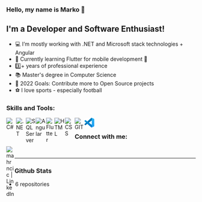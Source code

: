 ### Hello, my name is Marko 👋

## I'm a Developer and Software Enthusiast!

- 💻 I’m mostly working with .NET and Microsoft stack technologies + Angular
- 📘 Currently learning Flutter for mobile development 📴
- 3️⃣+ years of professional experience
- 📚 Master's degree in Computer Science
- 🥅 2022 Goals: Contribute more to Open Source projects
- ⚽ I love sports - especially football

### Skills and Tools:

[<img align="left" alt="C#" width="26px" src="https://cdn.worldvectorlogo.com/logos/c--4.svg" />][c#]
[<img align="left" alt=".NET" width="26px" src="https://upload.wikimedia.org/wikipedia/commons/thumb/a/a3/.NET_Logo.svg/2048px-.NET_Logo.svg.png" />][.net]
[<img align="left" alt="SQL Server" width="26px" src="https://cdn-icons-png.flaticon.com/512/3161/3161115.png" />][sqlserver]
[<img align="left" alt="Angular" width="28px" src="https://upload.wikimedia.org/wikipedia/commons/thumb/c/cf/Angular_full_color_logo.svg/2048px-Angular_full_color_logo.svg.png" />][angular]
[<img align="left" alt="Flutter" width="22px" src="https://iconape.com/wp-content/files/yb/61798/svg/flutter-logo.svg" />][flutter]
[<img align="left" alt="HTML" width="28px" src="https://upload.wikimedia.org/wikipedia/commons/thumb/6/61/HTML5_logo_and_wordmark.svg/512px-HTML5_logo_and_wordmark.svg.png" />][html]
[<img align="left" alt="CSS" width="26px" src="https://cdn.iconscout.com/icon/free/png-256/css-131-722685.png" />][css]
[<img align="left" alt="GIT" width="26px" src="https://git-scm.com/images/logos/downloads/Git-Icon-1788C.png" />][git]
[<img align="left" alt="Visual Studio Code" width="26px" src="https://raw.githubusercontent.com/github/explore/80688e429a7d4ef2fca1e82350fe8e3517d3494d/topics/visual-studio-code/visual-studio-code.png" />][vscode]

<br />

### Connect with me:

[<img align="left" alt="mahrncic | LinkedIn" width="22px" src="https://cdn.jsdelivr.net/npm/simple-icons@v3/icons/linkedin.svg" />][linkedin]

<br />

---

### Github Stats

- 6 repositories

[linkedin]: https://www.linkedin.com/in/marko-hrncic
[vscode]: https://code.visualstudio.com/
[c#]: https://docs.microsoft.com/en-us/dotnet/csharp/
[.net]: https://dotnet.microsoft.com/en-us/
[sqlserver]: https://www.microsoft.com/en-us/sql-server
[angular]: https://angular.io/
[git]: https://git-scm.com/
[html]: https://developer.mozilla.org/en-US/docs/Web/HTML
[css]: https://www.w3schools.com/css/
[flutter]: https://flutter.dev/?gclid=CjwKCAiAiKuOBhBQEiwAId_sK1sIc9nsJqe1B7wCdpjX5TayKQIdPGhhHcvFAlwvo18a3nR5JLobJRoCgHUQAvD_BwE&gclsrc=aw.ds
